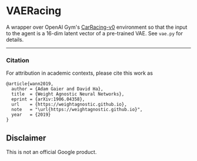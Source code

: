 # VAERacing

A wrapper over OpenAI Gym's [CarRacing-v0](https://gym.openai.com/envs/CarRacing-v0/) environment so that the input to the agent is a 16-dim latent vector of a pre-trained VAE. See `vae.py` for details.

---

### Citation
For attribution in academic contexts, please cite this work as

```
@article{wann2019,
  author = {Adam Gaier and David Ha},  
  title  = {Weight Agnostic Neural Networks},  
  eprint = {arXiv:1906.04358},  
  url    = {https://weightagnostic.github.io},  
  note   = "\url{https://weightagnostic.github.io}",  
  year   = {2019}  
}
```

## Disclaimer

This is not an official Google product.
